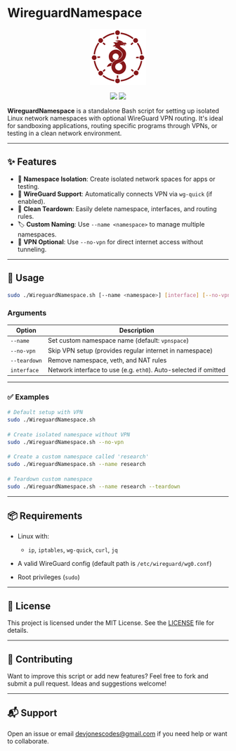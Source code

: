 # WireguardNamespace

<p align="center">
  <img src="https://raw.githubusercontent.com/DavyJonesCodes/WireguardNamespace/main/assets/logo.png" alt="Logo" height="128px">
</p>

<p align="center">
  <img src="https://img.shields.io/badge/bash-4EAA25?style=for-the-badge&logo=gnubash&logoColor=white" />
  <img src="https://img.shields.io/github/license/DavyJonesCodes/WireguardNamespace?style=for-the-badge"/>
</p>

**WireguardNamespace** is a standalone Bash script for setting up isolated Linux network namespaces with optional WireGuard VPN routing. It's ideal for sandboxing applications, routing specific programs through VPNs, or testing in a clean network environment.

---

## ✨ Features

- 🧱 **Namespace Isolation**: Create isolated network spaces for apps or testing.
- 🔐 **WireGuard Support**: Automatically connects VPN via `wg-quick` (if enabled).
- 🧹 **Clean Teardown**: Easily delete namespace, interfaces, and routing rules.
- 🏷️ **Custom Naming**: Use `--name <namespace>` to manage multiple namespaces.
- 🚫 **VPN Optional**: Use `--no-vpn` for direct internet access without tunneling.

---

## 🚀 Usage

```bash
sudo ./WireguardNamespace.sh [--name <namespace>] [interface] [--no-vpn] [--teardown]
````

### Arguments

| Option       | Description                                                      |
| ------------ | ---------------------------------------------------------------- |
| `--name`     | Set custom namespace name (default: `vpnspace`)                  |
| `--no-vpn`   | Skip VPN setup (provides regular internet in namespace)          |
| `--teardown` | Remove namespace, veth, and NAT rules                            |
| `interface`  | Network interface to use (e.g. `eth0`). Auto-selected if omitted |

---

### ✅ Examples

```bash
# Default setup with VPN
sudo ./WireguardNamespace.sh

# Create isolated namespace without VPN
sudo ./WireguardNamespace.sh --no-vpn

# Create a custom namespace called 'research'
sudo ./WireguardNamespace.sh --name research

# Teardown custom namespace
sudo ./WireguardNamespace.sh --name research --teardown
```

---

## 📦 Requirements

* Linux with:

  * `ip`, `iptables`, `wg-quick`, `curl`, `jq`
* A valid WireGuard config (default path is `/etc/wireguard/wg0.conf`)
* Root privileges (`sudo`)

---

## 📄 License

This project is licensed under the MIT License. See the [LICENSE](./LICENSE) file for details.

---

## 🤝 Contributing

Want to improve this script or add new features? Feel free to fork and submit a pull request. Ideas and suggestions welcome!

---

## 📬 Support

Open an issue or email [devjonescodes@gmail.com](mailto:devjonescodes@gmail.com) if you need help or want to collaborate.
